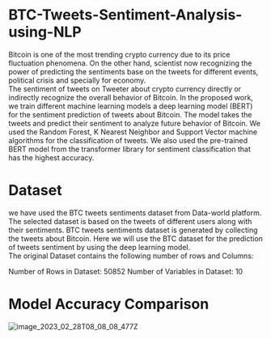 # BTC-Tweets-Sentiment-Analysis-using-NLP
Bitcoin is one of the most trending crypto currency due to its price fluctuation phenomena. 
On the other hand, scientist now recognizing the power of predicting the sentiments base on the tweets for different events, political crisis and specially for economy.  
The sentiment of tweets on Tweeter about crypto currency directly or indirectly recognize the overall behavior of Bitcoin. 
In the proposed work, we train different machine learning models a deep learning model (BERT) for the sentiment prediction of tweets about Bitcoin. 
The model takes the tweets and predict their sentiment to analyze future behavior of Bitcoin. 
We used the Random Forest, K Nearest Neighbor and Support Vector machine algorithms for the classification of tweets. 
We also used the pre-trained BERT model from the transformer library for sentiment classification that has the highest accuracy.

# Dataset
we have used the BTC tweets sentiments dataset from Data-world platform. The selected dataset is based on the tweets of different users along with their sentiments. BTC tweets sentiments dataset is generated by collecting the tweets about Bitcoin. Here we will use the BTC dataset for the prediction of tweets sentiment by using the deep learning model.  
The original Dataset contains the following number of rows and Columns:

Number of Rows in Dataset:	50852
Number of Variables in Dataset:	10

# Model Accuracy Comparison

![image_2023_02_28T08_08_08_477Z](https://user-images.githubusercontent.com/68701684/221800884-7d7d514d-db6a-410d-a935-01da7fe32c4e.png)
